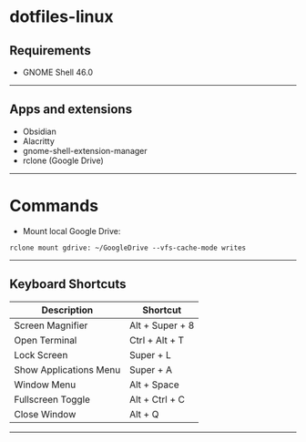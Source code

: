 # dotfiles-linux

## Requirements

- GNOME Shell 46.0
___
## Apps and extensions

- Obsidian
- Alacritty
- gnome-shell-extension-manager
- rclone (Google Drive)
___
# Commands
- Mount local Google Drive:
```commandline
rclone mount gdrive: ~/GoogleDrive --vfs-cache-mode writes
```
___
## Keyboard Shortcuts

| **Description**        | **Shortcut**    |
|------------------------|-----------------|
| Screen Magnifier       | Alt + Super + 8 |
| Open Terminal          | Ctrl + Alt + T  |
| Lock Screen            | Super + L       |
| Show Applications Menu | Super + A       |
| Window Menu            | Alt + Space     |
| Fullscreen Toggle      | Alt + Ctrl + C  |
| Close Window           | Alt + Q         |
___
